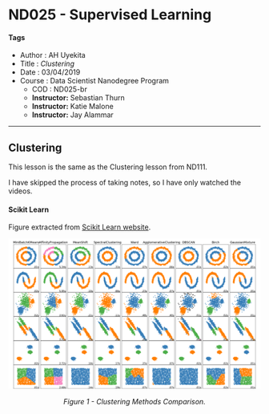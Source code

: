 # ND025 - Supervised Learning

#### Tags
* Author : AH Uyekita
* Title  :  _Clustering_
* Date   : 03/04/2019
* Course : Data Scientist Nanodegree Program
    * COD    : ND025-br
    * **Instructor:** Sebastian Thurn
    * **Instructor:** Katie Malone
    * **Instructor:** Jay Alammar

***

## Clustering

This lesson is the same as the Clustering lesson from ND111.

I have skipped the process of taking notes, so I have only watched the videos.

#### Scikit Learn

Figure extracted from [Scikit Learn website][clustering_img].

[clustering_img]: https://scikit-learn.org/stable/modules/clustering.html#clustering

![Figure 1 - Clustering Method Comparison](01-img/c3_l01_01.png)

<em><center>Figure 1 - Clustering Methods Comparison.</center></em><br>
